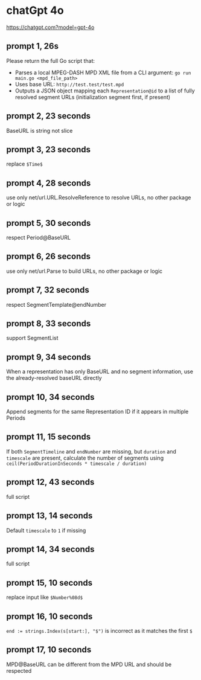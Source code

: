 # chatGpt 4o

https://chatgpt.com?model=gpt-4o

## prompt 1, 26s

Please return the full Go script that:

- Parses a local MPEG-DASH MPD XML file from a CLI argument: `go run main.go <mpd_file_path>`
- Uses base URL: `http://test.test/test.mpd`
- Outputs a JSON object mapping each `Representation@id` to a list of fully resolved segment URLs (initialization segment first, if present)

## prompt 2, 23 seconds

BaseURL is string not slice

## prompt 3, 23 seconds

replace `$Time$`

## prompt 4, 28 seconds

use only net/url.URL.ResolveReference to resolve URLs, no other package or logic

## prompt 5, 30 seconds

respect Period@BaseURL

## prompt 6, 26 seconds

use only net/url.Parse to build URLs, no other package or logic

## prompt 7, 32 seconds

respect SegmentTemplate@endNumber

## prompt 8, 33 seconds

support SegmentList

## prompt 9, 34 seconds

When a representation has only BaseURL and no segment information, use the
already-resolved baseURL directly

## prompt 10, 34 seconds

Append segments for the same Representation ID if it appears in multiple
Periods

## prompt 11, 15 seconds

If both `SegmentTimeline` and `endNumber` are missing, but `duration` and
`timescale` are present, calculate the number of segments using
`ceil(PeriodDurationInSeconds * timescale / duration)`

## prompt 12, 43 seconds

full script

## prompt 13, 14 seconds

Default `timescale` to `1` if missing

## prompt 14, 34 seconds

full script

## prompt 15, 10 seconds

replace input like `$Number%08d$`

## prompt 16, 10 seconds

`end := strings.Index(s[start:], "$")` is incorrect as it matches the first `$`

## prompt 17, 10 seconds

MPD@BaseURL can be different from the MPD URL and should be respected
